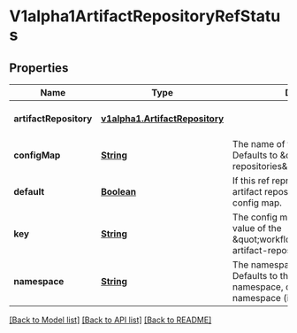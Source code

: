 # V1alpha1ArtifactRepositoryRefStatus
## Properties

Name | Type | Description | Notes
------------ | ------------- | ------------- | -------------
**artifactRepository** | [**v1alpha1.ArtifactRepository**](v1alpha1.ArtifactRepository.md) |  | [optional] [default to null]
**configMap** | [**String**](string.md) | The name of the config map. Defaults to \&quot;artifact-repositories\&quot;. | [optional] [default to null]
**default** | [**Boolean**](boolean.md) | If this ref represents the default artifact repository, rather than a config map. | [optional] [default to null]
**key** | [**String**](string.md) | The config map key. Defaults to the value of the \&quot;workflows.argoproj.io/default-artifact-repository\&quot; annotation. | [optional] [default to null]
**namespace** | [**String**](string.md) | The namespace of the config map. Defaults to the workflow&#39;s namespace, or the controller&#39;s namespace (if found). | [optional] [default to null]

[[Back to Model list]](../README.md#documentation-for-models) [[Back to API list]](../README.md#documentation-for-api-endpoints) [[Back to README]](../README.md)

